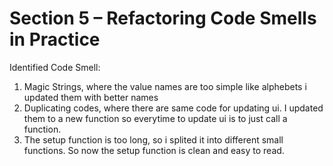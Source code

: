 # Section 5 – Refactoring Code Smells in Practice

Identified Code Smell:

1. Magic Strings, where the value names are too simple like alphebets
   i updated them with better names
2. Duplicating codes, where there are same code for updating ui.
   I updated them to a new function so everytime to update ui is to just call a function.
3. The setup function is too long, so i splited it into different small functions.
   So now the setup function is clean and easy to read.
